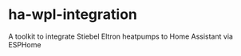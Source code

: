 # ha-wpl-integration
A toolkit to integrate Stiebel Eltron heatpumps to Home Assistant via ESPHome 
